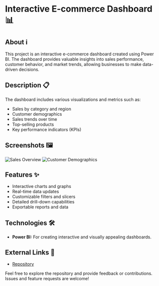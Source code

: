 # Interactive E-commerce Dashboard 📊

## About ℹ️
This project is an interactive e-commerce dashboard created using Power BI. The dashboard provides valuable insights into sales performance, customer behavior, and market trends, allowing businesses to make data-driven decisions.

## Description 📋
The dashboard includes various visualizations and metrics such as:
- Sales by category and region
- Customer demographics
- Sales trends over time
- Top-selling products
- Key performance indicators (KPIs)

## Screenshots 🖼️
<!-- Add your screenshots here. For example: -->
![Sales Overview](Images/sales_overview.png)
![Customer Demographics](Images/customer_demographics.png)

## Features ✨
- Interactive charts and graphs
- Real-time data updates
- Customizable filters and slicers
- Detailed drill-down capabilities
- Exportable reports and data

## Technologies 🛠️
- **Power BI:** For creating interactive and visually appealing dashboards.

## External Links 🔗
- [Repository](https://github.com/yourusername/interactive-ecommerce-dashboard)

Feel free to explore the repository and provide feedback or contributions. Issues and feature requests are welcome!

